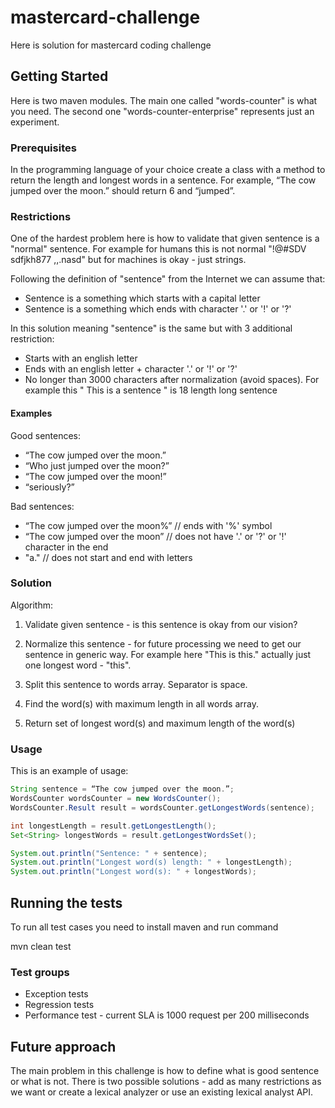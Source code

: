 # mastercard-challenge

Here is solution for mastercard coding challenge

## Getting Started

Here is two maven modules. The main one called "words-counter" is what you need.
The second one "words-counter-enterprise" represents just an experiment.

### Prerequisites

In the programming language of your choice create a class with a method to return the length and longest words in a sentence.
For example, “The cow jumped over the moon.” should return 6 and “jumped”.

### Restrictions

One of the hardest problem here is how to validate that given sentence is a "normal" sentence.
For example for humans this is not normal "!@#SDV sdfjkh877 ,,.nasd" but for machines is okay - just strings.

Following the definition of "sentence" from the Internet we can assume that:
* Sentence is a something which starts with a capital letter
* Sentence is a something which ends with character '.' or '!' or '?'

In this solution meaning "sentence" is the same but with 3 additional restriction:
* Starts with an english letter
* Ends with an english letter + character '.' or '!' or '?'
* No longer than 3000 characters after normalization (avoid spaces). For example this " This    is a    sentence " is 18 length long sentence

#### Examples

Good sentences:
* “The cow jumped over the moon.”
* “Who just jumped over the moon?”
* “The cow jumped over the moon!”
* “seriously?”

Bad sentences:
* “The cow jumped over the moon%” // ends with '%' symbol
* “The cow jumped over the moon” // does not have '.' or '?' or '!' character in the end
* "a." // does not start and end with letters

### Solution

Algorithm:

1. Validate given sentence - is this sentence is okay from our vision?

2. Normalize this sentence - for future processing we need to get our sentence in generic way.
For example here "This is this." actually just one longest word - "this".

3. Split this sentence to words array. Separator is space.

4. Find the word(s) with maximum length in all words array.

5. Return set of longest word(s) and maximum length of the word(s)

### Usage

This is an example of usage:

```java
String sentence = “The cow jumped over the moon.”;
WordsCounter wordsCounter = new WordsCounter();
WordsCounter.Result result = wordsCounter.getLongestWords(sentence);

int longestLength = result.getLongestLength();
Set<String> longestWords = result.getLongestWordsSet();

System.out.println("Sentence: " + sentence);
System.out.println("Longest word(s) length: " + longestLength);
System.out.println("Longest word(s): " + longestWords);
```
## Running the tests

To run all test cases you need to install maven and run command

mvn clean test

### Test groups

* Exception tests
* Regression tests
* Performance test - current SLA is 1000 request per 200 milliseconds

## Future approach

The main problem in this challenge is how to define what is good sentence or what is not.
There is two possible solutions - add as many restrictions as we want or create a lexical analyzer or use an existing lexical analyst API.
